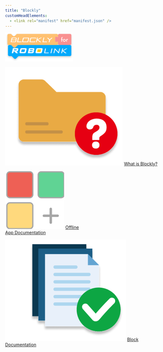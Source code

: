 ```yaml
---
title: "Blockly"
customHeadElements:
  - <link rel="manifest" href="manifest.json" />
---
```


<div className='level2_main_image'>

  <img src="/img/CDE/Blockly-logo.png" width="220px"/>

</div>

<div className='column_3_images'>

<div className='level_image_column'>

  [![What is Blockly?](/img/CDE/what-is-icon.png)](/docs/CoDroneEDU/Blockly/page1/)
  [What is Blockly?](/docs/CoDroneEDU/Blockly/page1/)  

  [![Offline App Documentation](/img/CDE/app-docu-icon.png)](/docs/CoDroneEDU/Blockly/page2/)
  [Offline<br />App Documentation](/docs/CoDroneEDU/Blockly/page2/)

  [![Block Documentation](/img/CDE/doc-app.png)](/docs/CoDroneEDU/Blockly/page3/)
  [Block<br />Documentation](/docs/CoDroneEDU/Blockly/page3/)

</div>

</div>